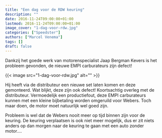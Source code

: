 ```yaml
---
title: "Een dag voor de RDW keuring"
description: ""
date: 2016-11-24T09:00:00+01:00
lastmod: 2016-11-24T09:00:00+01:00
image_cover: "1-dag-voor-rdw.jpg"
categories: ["Speedster"]
authors: ["Marcel Venema"] 
tags: []
draft: false
---
```


Dankzij het goede werk van motorenspecialist Jaap Bergman Kevers is het probleem gevonden, de nieuwe EMPI carburateurs zijn defect!

<!--more-->
{{< image src="1-dag-voor-rdw.jpg" alt="" >}}

Hij heeft via de distributeur een nieuwe set laten komen en deze gemonteerd. Wat blijkt, deze zijn ook defect! Koortsachtig overleg met de distributeur. Vermoedelijk een productiefout, deze EMPI carburateurs kunnen met een kleine bijbetaling worden omgeruild voor Webers. Toch maar doen, de motor moet natuurlijk wel goed zijn. 

Probleem is wel dat de Webers nooit meer op tijd binnen zijn voor de keuring. De keuring verplaatsen is ook niet meer mogelijk, dus er zit niets anders op dan morgen naar de keuring te gaan met een auto zonder motor....

&nbsp;  
